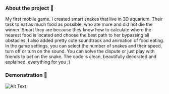 ### About the project 🐍

My first mobile game. I created smart snakes that live in 3D aquarium.
Their task to eat as much food as possible, who ate more and did not die the winner.
Smart they are because they know how to calculate where the nearest food is located
and choose the best path to her bypassing all obstacles.
I also added pretty cute soundtrack and animation of food eating.
In the game settings, you can select the number of snakes and their speed,
turn off or turn on the sound.
You can solve the dispute or just play with friends to bet on the snake.
The code is clean, beautifully decorated and explained, everything for you ;)

### Demonstration 👀

![Alt Text](https://media3.giphy.com/media/4Zw5B5u3t2TJqLZpWH/giphy.gif?cid=790b7611fd36e172c5c59e57451b8fd36edfb4ff1c55fd32&rid=giphy.gif)
